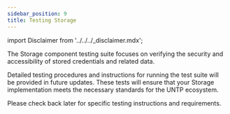 ```yaml
---
sidebar_position: 9
title: Testing Storage
---
```


import Disclaimer from '../../../\_disclaimer.mdx';

<Disclaimer />

The Storage component testing suite focuses on verifying the security and accessibility of stored credentials and related data.

Detailed testing procedures and instructions for running the test suite will be provided in future updates. These tests will ensure that your Storage implementation meets the necessary standards for the UNTP ecosystem.

Please check back later for specific testing instructions and requirements.
